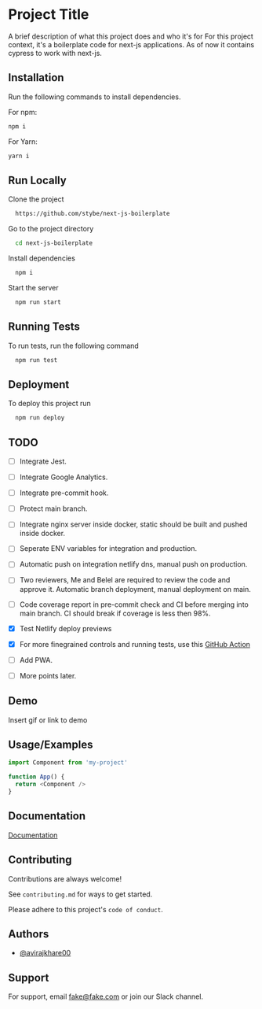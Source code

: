 
# Project Title

A brief description of what this project does and who it's for
For this project context, it's a boilerplate code for next-js applications. As of now it contains cypress to work with next-js.


## Installation

Run the following commands to install dependencies.

For npm:
```bash
npm i
```

For Yarn:
```bash
yarn i
```
    
## Run Locally

Clone the project

```bash
  https://github.com/stybe/next-js-boilerplate
```

Go to the project directory

```bash
  cd next-js-boilerplate
```

Install dependencies

```bash
  npm i
```

Start the server

```bash
  npm run start
```


## Running Tests

To run tests, run the following command

```bash
  npm run test
```


## Deployment

To deploy this project run

```bash
  npm run deploy
```

## TODO
 - [ ] Integrate Jest.
 - [ ] Integrate Google Analytics.
 - [ ] Integrate pre-commit hook.
 - [ ] Protect main branch.
 - [ ] Integrate nginx server inside docker, static should be built and pushed inside docker.
 - [ ] Seperate ENV variables for integration and production.
 - [ ] Automatic push on integration netlify dns, manual push on production.
 - [ ] Two reviewers, Me and Belel are required to review the code and approve it. Automatic branch deployment, manual deployment on main.
 - [ ] Code coverage report in pre-commit check and CI before merging into main branch. CI should break if coverage is less then 98%.
 - [x] Test Netlify deploy previews
 - [x] For more finegrained controls and running tests, use this [GitHub Action](https://github.com/marketplace/actions/netlify-deploy)
 - [ ] Add PWA.
 - [ ] More points later.


## Demo

Insert gif or link to demo


## Usage/Examples

```javascript
import Component from 'my-project'

function App() {
  return <Component />
}
```


## Documentation

[Documentation](https://linktodocumentation)


## Contributing

Contributions are always welcome!

See `contributing.md` for ways to get started.

Please adhere to this project's `code of conduct`.


## Authors

- [@avirajkhare00](https://www.github.com/avirajkhare00)


## Support

For support, email fake@fake.com or join our Slack channel.
